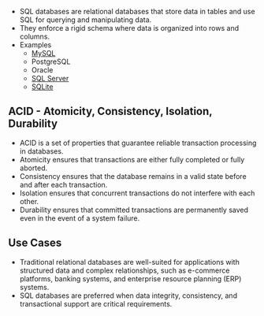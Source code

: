    - SQL databases are relational databases that store data in tables and use SQL for querying and manipulating data.
   - They enforce a rigid schema where data is organized into rows and columns.
   - Examples
     - [MySQL](mysql/mysql.md) 
     - PostgreSQL 
     - Oracle
     - [SQL Server](microsoft_sql_server/microsoft_sql_server.md)
     - [SQLite](sqlite/sqlite.md)

## ACID - Atomicity, Consistency, Isolation, Durability
   - ACID is a set of properties that guarantee reliable transaction processing in databases.
   - Atomicity ensures that transactions are either fully completed or fully aborted.
   - Consistency ensures that the database remains in a valid state before and after each transaction.
   - Isolation ensures that concurrent transactions do not interfere with each other.
   - Durability ensures that committed transactions are permanently saved even in the event of a system failure.

## Use Cases

   - Traditional relational databases are well-suited for applications with structured data and complex relationships, such as e-commerce platforms, banking systems, and enterprise resource planning (ERP) systems.
   - SQL databases are preferred when data integrity, consistency, and transactional support are critical requirements.